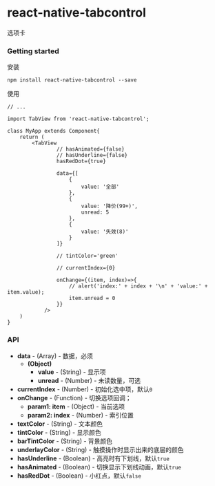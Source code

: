 # react-native-tabcontrol

选项卡

### Getting started

安装

	npm install react-native-tabcontrol --save

使用

	// ...
	
	import TabView from 'react-native-tabcontrol';
	
	class MyApp extends Component{
		return (
			<TabView
					// hasAnimated={false}
					// hasUnderline={false}
					hasRedDot={true}

					data={[
						{
							value: '全部'
						},
						{
							value: '降价(99+)',
							unread: 5
						},
						{
							value: '失效(8)'
						}
					]}

					// tintColor='green'

					// currentIndex={0}

					onChange={(item, index)=>{
						// alert('index:' + index + '\n' + 'value:' + item.value);
						item.unread = 0
					}}
				/>
		)
	}


### API

- **data** - (Array) - 数据，必须
	- **(Object)** 
		- **value** - (String) - 显示项
		- **unread** - (Number) - 未读数量，可选
- **currentIndex** - (Number) - 初始化选中项，默认`0`
- **onChange** - (Function) - 切换选项回调；
	- **param1: item** - (Object) - 当前选项
	- **param2: index** - (Number) - 索引位置
- **textColor** - (String) - 文本颜色
- **tintColor** - (String) - 显示颜色
- **barTintColor** - (String) - 背景颜色
- **underlayColor** - (String) - 触摸操作时显示出来的底层的颜色
- **hasUnderline** - (Boolean) - 高亮时有下划线，默认`true`
- **hasAnimated** - (Boolean) - 切换显示下划线动画，默认`true`
- **hasRedDot** - (Boolean) - 小红点，默认`false`
